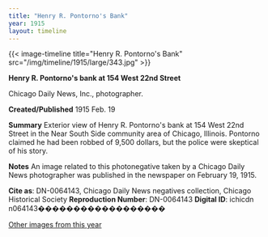 ```yaml
---
title: "Henry R. Pontorno's Bank"
year: 1915
layout: timeline
---
```


{{< image-timeline title="Henry R. Pontorno's Bank" src="/img/timeline/1915/large/343.jpg" >}}


__**Henry R. Pontorno's bank at 154 West 22nd Street**__

Chicago Daily News, Inc., photographer.

**Created/Published**
1915 Feb. 19

**Summary**
Exterior view of Henry R. Pontorno's bank at 154 West 22nd Street in the Near South Side community area of Chicago, Illinois. Pontorno claimed he had been robbed of 9,500 dollars, but the police were skeptical of his story.

**Notes**
An image related to this photonegative taken by a Chicago Daily News photographer was published in the newspaper on February 19, 1915.

__Cite as__: DN-0064143, Chicago Daily News negatives collection, Chicago Historical Society
__Reproduction Number__: DN-0064143
__Digital ID__: ichicdn n064143������������������  

[Other images from this year](/historical/timeline/1915)